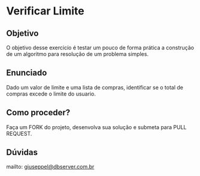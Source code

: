 # Verificar Limite

## Objetivo

O objetivo desse exercicío é testar um pouco de forma prática a construção de um algoritmo para resolução de um problema simples.

## Enunciado

Dado um valor de limite e uma lista de compras, identificar se o total de compras excede o limite do usuario.

## Como proceder?

Faça um FORK do projeto, desenvolva sua solução e submeta para PULL REQUEST.

## Dúvidas

mailto: giuseppel@dbserver.com.br
